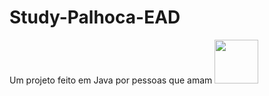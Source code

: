 # Study-Palhoca-EAD
Um projeto feito em Java por pessoas que amam <img src="https://logospng.org/download/java/logo-java-512.png" height="70" width="70">
